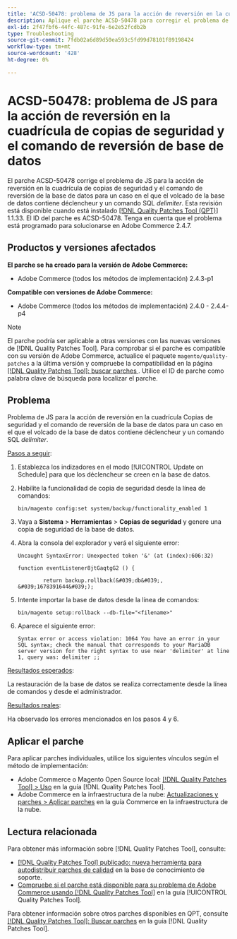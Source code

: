 ```yaml
---
title: 'ACSD-50478: problema de JS para la acción de reversión en la cuadrícula de copias de seguridad y el comando de reversión de base de datos'
description: Aplique el parche ACSD-50478 para corregir el problema de JS para la acción de reversión en la cuadrícula de copias de seguridad y el comando de reversión de la base de datos para un caso en el que el volcado de la base de datos contenga déclencheur y un comando SQL *delimiter*.
exl-id: 2f47fbf6-44fc-487c-91fe-6e2e52fcdb2b
type: Troubleshooting
source-git-commit: 7fdb02a6d89d50ea593c5fd99d78101f89198424
workflow-type: tm+mt
source-wordcount: '428'
ht-degree: 0%

---
```


# ACSD-50478: problema de JS para la acción de reversión en la cuadrícula de copias de seguridad y el comando de reversión de base de datos

El parche ACSD-50478 corrige el problema de JS para la acción de reversión en la cuadrícula de copias de seguridad y el comando de reversión de la base de datos para un caso en el que el volcado de la base de datos contiene déclencheur y un comando SQL *delimiter*. Esta revisión está disponible cuando está instalado [[!DNL Quality Patches Tool (QPT)]](https://experienceleague.adobe.com/en/docs/commerce-operations/tools/quality-patches-tool/quality-patches-tool-to-self-serve-quality-patches) 1.1.33. El ID del parche es ACSD-50478. Tenga en cuenta que el problema está programado para solucionarse en Adobe Commerce 2.4.7.

## Productos y versiones afectados

**El parche se ha creado para la versión de Adobe Commerce:**

* Adobe Commerce (todos los métodos de implementación) 2.4.3-p1

**Compatible con versiones de Adobe Commerce:**

* Adobe Commerce (todos los métodos de implementación) 2.4.0 - 2.4.4-p4

>[!NOTE]
>
>El parche podría ser aplicable a otras versiones con las nuevas versiones de [!DNL Quality Patches Tool]. Para comprobar si el parche es compatible con su versión de Adobe Commerce, actualice el paquete `magento/quality-patches` a la última versión y compruebe la compatibilidad en la página [[!DNL Quality Patches Tool]: buscar parches ](https://experienceleague.adobe.com/tools/commerce-quality-patches/index.html). Utilice el ID de parche como palabra clave de búsqueda para localizar el parche.

## Problema

Problema de JS para la acción de reversión en la cuadrícula Copias de seguridad y el comando de reversión de la base de datos para un caso en el que el volcado de la base de datos contiene déclencheur y un comando SQL *delimiter*.

<u>Pasos a seguir</u>:

1. Establezca los indizadores en el modo [!UICONTROL Update on Schedule] para que los déclencheur se creen en la base de datos.
1. Habilite la funcionalidad de copia de seguridad desde la línea de comandos:

   `bin/magento config:set system/backup/functionality_enabled 1`

1. Vaya a **Sistema** > **Herramientas** > **Copias de seguridad** y genere una copia de seguridad de la base de datos.
1. Abra la consola del explorador y verá el siguiente error:

   ```
   Uncaught SyntaxError: Unexpected token '&' (at (index):606:32)
   
   function eventListener8jtGaqtgG2 () {
   
           return backup.rollback(&#039;db&#039;, &#039;1678391644&#039;);
   ```

1. Intente importar la base de datos desde la línea de comandos:

   `bin/magento setup:rollback --db-file="<filename>"`

1. Aparece el siguiente error:

   ```
   Syntax error or access violation: 1064 You have an error in your SQL syntax; check the manual that corresponds to your MariaDB server version for the right syntax to use near 'delimiter' at line 1, query was: delimiter ;;
   ```

<u>Resultados esperados</u>:

La restauración de la base de datos se realiza correctamente desde la línea de comandos y desde el administrador.

<u>Resultados reales</u>:

Ha observado los errores mencionados en los pasos 4 y 6.

## Aplicar el parche

Para aplicar parches individuales, utilice los siguientes vínculos según el método de implementación:

* Adobe Commerce o Magento Open Source local: [[!DNL Quality Patches Tool] > Uso](/help/tools/quality-patches-tool/usage.md) en la guía [!DNL Quality Patches Tool].
* Adobe Commerce en la infraestructura de la nube: [Actualizaciones y parches > Aplicar parches](https://experienceleague.adobe.com/docs/commerce-cloud-service/user-guide/develop/upgrade/apply-patches.html) en la guía Commerce en la infraestructura de la nube.

## Lectura relacionada

Para obtener más información sobre [!DNL Quality Patches Tool], consulte:

* [[!DNL Quality Patches Tool] publicado: nueva herramienta para autodistribuir parches de calidad](https://experienceleague.adobe.com/en/docs/commerce-operations/tools/quality-patches-tool/quality-patches-tool-to-self-serve-quality-patches) en la base de conocimiento de soporte.
* [Compruebe si el parche está disponible para su problema de Adobe Commerce usando [!DNL Quality Patches Tool]](/help/tools/quality-patches-tool/patches-available-in-qpt/check-patch-for-magento-issue-with-magento-quality-patches.md) en la guía [!UICONTROL Quality Patches Tool].


Para obtener información sobre otros parches disponibles en QPT, consulte [[!DNL Quality Patches Tool]: Buscar parches](https://experienceleague.adobe.com/tools/commerce-quality-patches/index.html) en la guía [!DNL Quality Patches Tool].
